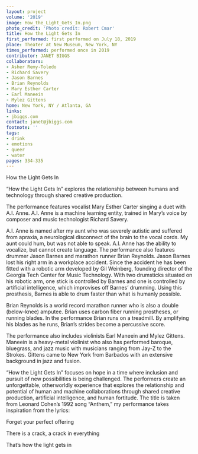 ```yaml
---
layout: project
volume: '2019'
image: How_the_Light_Gets_In.png
photo_credit: 'Photo credit: Robert Cmar'
title: How the Light Gets In
first_performed: first performed on July 18, 2019
place: Theater at New Museum, New York, NY
times_performed: performed once in 2019
contributor: JANET BIGGS
collaborators:
- Asher Remy-Toledo
- Richard Savery
- Jason Barnes
- Brian Reynolds
- Mary Esther Carter
- Earl Maneein
- Mylez Gittens
home: New York, NY / Atlanta, GA
links:
- jbiggs.com
contact: janet@jbiggs.com
footnote: ''
tags:
- drink
- emotions
- queer
- water
pages: 334-335
---
```


How the Light Gets In

“How the Light Gets In” explores the relationship between humans and technology through shared creative production.

The performance features vocalist Mary Esther Carter singing a duet with A.I. Anne. A.I. Anne is a machine learning entity, trained in Mary’s voice by composer and music technologist Richard Savery.

A.I. Anne is named after my aunt who was severely autistic and suffered from apraxia, a neurological disconnect of the brain to the vocal cords. My aunt could hum, but was not able to speak. A.I. Anne has the ability to vocalize, but cannot create language. The performance also features drummer Jason Barnes and marathon runner Brian Reynolds. Jason Barnes lost his right arm in a workplace accident. Since the accident he has been fitted with a robotic arm developed by Gil Weinberg, founding director of the Georgia Tech Center for Music Technology. With two drumsticks situated on his robotic arm, one stick is controlled by Barnes and one is controlled by artificial intelligence, which improvises off Barnes’ drumming. Using this prosthesis, Barnes is able to drum faster than what is humanly possible.

Brian Reynolds is a world record marathon runner who is also a double (below-knee) amputee. Brian uses carbon fiber running prostheses, or running blades. In the performance Brian runs on a treadmill. By amplifying his blades as he runs, Brian’s strides become a percussive score.

The performance also includes violinists Earl Maneein and Mylez Gittens. Maneein is a heavy-metal violinist who also has performed baroque, bluegrass, and jazz music with musicians ranging from Jay-Z to the Strokes. Gittens came to New York from Barbados with an extensive background in jazz and fusion.

“How the Light Gets In” focuses on hope in a time where inclusion and pursuit of new possibilities is being challenged. The performers create an unforgettable, otherworldly experience that explores the relationship and potential of human and machine collaborations through shared creative production, artificial intelligence, and human fortitude. The title is taken from Leonard Cohen’s 1992 song “Anthem,” my performance takes inspiration from the lyrics:

Forget your perfect offering

There is a crack, a crack in everything

That’s how the light gets in
